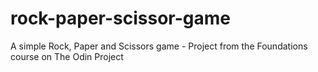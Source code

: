 # rock-paper-scissor-game
A simple Rock, Paper and Scissors game - Project from the Foundations course on The Odin Project
